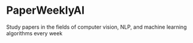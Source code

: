 # PaperWeeklyAI
Study papers in the fields of computer vision, NLP, and machine learning algorithms every week
